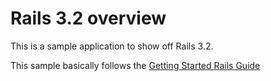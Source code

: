 # Rails 3.2 overview

This is a sample application to show off Rails 3.2.

This sample basically follows the [Getting Started Rails Guide](http://guides.rubyonrails.org/getting_started.html#adding-a-second-model)
